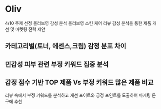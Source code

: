 # Oliv
4/10 주제 선정
올리브영 감성 분석 
올리브영 스킨 케어 리뷰 감성 분석을 통한 제품 개선 및 마켓팅 전략 제안 

## 카테고리별(토너, 에센스,크림) 감정 분포 차이 
## 민감성 피부 관련 부정 키워드 집중 분석 
## 감정 점수 기반 TOP 제품 Vs 부정 키워드 많은 제품 비교

리뷰 속에서 부정 키워드를 분석하고 개선 포이트와 긍정 포인트를 도출하여 
마케팅 문구에 추천 
